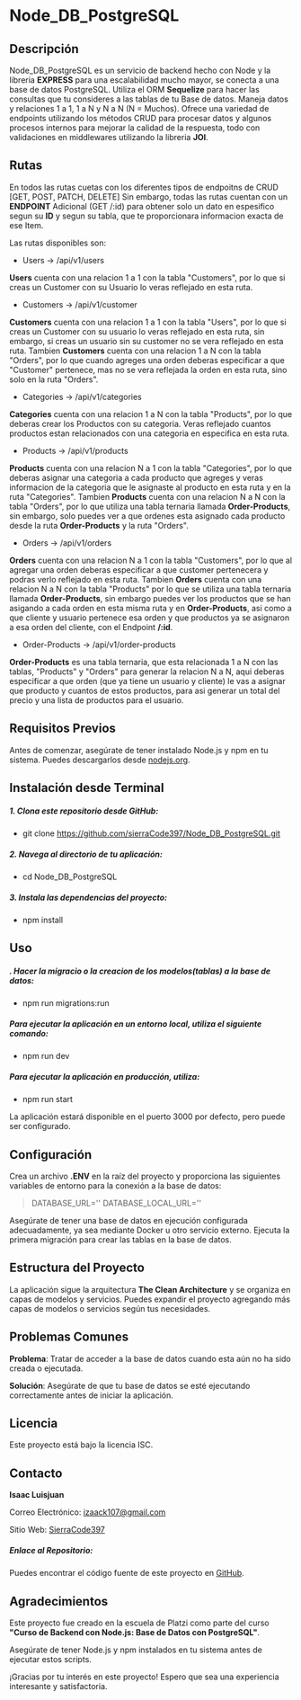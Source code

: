 # Node_DB_PostgreSQL


## Descripción

Node_DB_PostgreSQL es un servicio de backend hecho con Node y la libreria **EXPRESS** para una escalabilidad mucho mayor, se conecta a una base de datos PostgreSQL. Utiliza el ORM **Sequelize** para hacer las consultas que tu consideres a las tablas de tu Base de datos. Maneja datos y relaciones 1 a 1, 1 a N y N a N (N = Muchos). Ofrece una variedad de endpoints utilizando los métodos CRUD para procesar datos y algunos procesos internos para mejorar la calidad de la respuesta, todo con validaciones en middlewares utilizando la libreria **JOI**.

## Rutas

En todos las rutas cuetas con los diferentes tipos de endpoitns de CRUD [GET, POST, PATCH, DELETE]
Sin embargo, todas las rutas cuentan con un **ENDPOINT** Adicional (GET /:id) para obtener solo un dato en espesifico segun su **ID** y segun su tabla, que te proporcionara informacion exacta de ese Item.

Las rutas disponibles son: 

   -  Users -> /api/v1/users

   **Users** cuenta con una relacion 1 a 1 con la tabla "Customers", por lo que si creas un Customer con su Usuario lo veras reflejado en esta ruta.

   -  Customers -> /api/v1/customer

   **Customers** cuenta con una relacion 1 a 1 con la tabla "Users", por lo que si creas un Customer con su usuario lo veras reflejado en esta ruta, sin embargo, si creas un usuario sin su customer no se vera reflejado en esta ruta.
   Tambien **Customers** cuenta con una relacion 1 a N con la tabla "Orders", por lo que cuando agreges una orden deberas especificar a que "Customer" pertenece, mas no se vera reflejada la orden en esta ruta, sino solo en la ruta "Orders".

   -  Categories -> /api/v1/categories

   **Categories** cuenta con una relacion 1 a N con la tabla "Products", por lo que deberas crear los Productos con su categoria. Veras reflejado cuantos productos estan relacionados con una categoria en especifica en esta ruta.

   -  Products -> /api/v1/products

   **Products** cuenta con una relacion N a 1 con la tabla "Categories", por lo que deberas asignar una categoria a cada producto que agreges y veras informacion de la categoria que le asignaste al producto en esta ruta y en la ruta "Categories".
   Tambien **Products** cuenta con una relacion N a N con la tabla "Orders", por lo que utiliza una tabla ternaria llamada **Order-Products**, sin embargo, solo puedes ver a que ordenes esta asignado cada producto desde la ruta **Order-Products** y la ruta "Orders".

   -  Orders -> /api/v1/orders

   **Orders** cuenta con una relacion N a 1 con la tabla "Customers", por lo que al agregar una orden deberas especificar a que customer pertenecera y podras verlo reflejado en esta ruta.
   Tambien **Orders** cuenta con una relacion N a N con la tabla "Products" por lo que se utiliza una tabla ternaria llamada **Order-Products**, sin embargo puedes ver los productos que se han asigando a cada orden en esta misma ruta y en **Order-Products**, asi como a que cliente y usuario pertenece esa orden y que productos ya se asignaron a esa orden del cliente, con el Endpoint **/:id**.

   -  Order-Products -> /api/v1/order-products

   **Order-Products** es una tabla ternaria, que esta relacionada 1 a N con las tablas, "Products" y "Orders" para generar la relacion N a N, aqui deberas especificar a que orden (que ya tiene un usuario y cliente) le vas a asignar que producto y cuantos de estos productos, para asi generar un total del precio y una lista de productos para el usuario.

## Requisitos Previos

Antes de comenzar, asegúrate de tener instalado Node.js y npm en tu sistema. Puedes descargarlos desde [nodejs.org](https://nodejs.org/).

## Instalación desde Terminal

##### 1. Clona este repositorio desde GitHub:

  -  git clone https://github.com/sierraCode397/Node_DB_PostgreSQL.git

##### 2. Navega al directorio de tu aplicación:

-   cd Node_DB_PostgreSQL

##### 3. Instala las dependencias del proyecto:

-  npm install

## Uso

##### . Hacer la migracio o la creacion de los modelos(tablas) a la base de datos:

-  npm run migrations:run

##### Para ejecutar la aplicación en un entorno local, utiliza el siguiente comando:

 - npm run dev

##### Para ejecutar la aplicación en producción, utiliza:

- npm run start

La aplicación estará disponible en el puerto 3000 por defecto, pero puede ser configurado.

## Configuración
Crea un archivo **.ENV** en la raíz del proyecto y proporciona las siguientes variables de entorno para la conexión a la base de datos:

> DATABASE_URL=''
> DATABASE_LOCAL_URL=''

Asegúrate de tener una base de datos en ejecución configurada adecuadamente, ya sea mediante Docker u otro servicio externo. Ejecuta la primera migración para crear las tablas en la base de datos.

## Estructura del Proyecto
La aplicación sigue la arquitectura **The Clean Architecture** y se organiza en capas de modelos y servicios. Puedes expandir el proyecto agregando más capas de modelos o servicios según tus necesidades.

## Problemas Comunes
**Problema**: Tratar de acceder a la base de datos cuando esta aún no ha sido creada o ejecutada.

**Solución**: Asegúrate de que tu base de datos se esté ejecutando correctamente antes de iniciar la aplicación.

## Licencia
Este proyecto está bajo la licencia ISC.

## Contacto
**Isaac Luisjuan**

Correo Electrónico: izaack107@gmail.com

Sitio Web: [SierraCode397](https://isaac-luisjuan.vercel.app/)
##### Enlace al Repositorio:
Puedes encontrar el código fuente de este proyecto en [GitHub](https://github.com/sierraCode397/Node_DB_PostgreSQL).

## Agradecimientos
Este proyecto fue creado en la escuela de Platzi como parte del curso **"Curso de Backend con Node.js: Base de Datos con PostgreSQL"**.

Asegúrate de tener Node.js y npm instalados en tu sistema antes de ejecutar estos scripts.

¡Gracias por tu interés en este proyecto! Espero que sea una experiencia interesante y satisfactoria.
